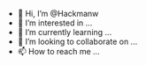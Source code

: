 - 👋 Hi, I’m @Hackmanw
- 👀 I’m interested in ...
- 🌱 I’m currently learning ...
- 💞️ I’m looking to collaborate on ...
- 📫 How to reach me ...

<!---
Hackmanw/Hackmanw is a ✨ special ✨ repository because its `README.md` (this file) appears on your GitHub profile.
You can click the Preview link to take a look at your changes.
--->
